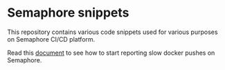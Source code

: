 # Semaphore snippets

This repository contains various code snippets used for various purposes on Semaphore CI/CD platform.

Read this [document](https://github.com/renderedtext/snippets/blob/master/docs/slow_docker_troubleshoot.md) to see how to start reporting slow docker pushes on Semaphore.
